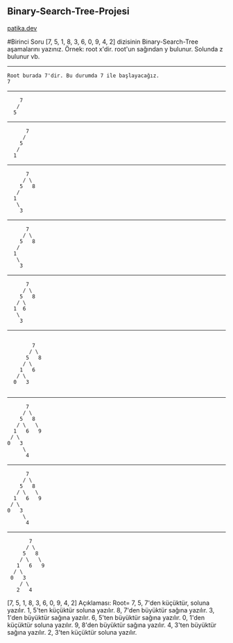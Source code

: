 ## Binary-Search-Tree-Projesi

[patika.dev](www.patika.dev)

#Birinci Soru
[7, 5, 1, 8, 3, 6, 0, 9, 4, 2] dizisinin Binary-Search-Tree aşamalarını yazınız.
Örnek: root x'dir. root'un sağından y bulunur. Solunda z bulunur vb.

---
```
Root burada 7'dir. Bu durumda 7 ile başlayacağız.
7
```

---
```
    7
   /
  5
```

---
```
      7
     /
    5 
   /
  1 
```

---
```
      7
     / \
    5   8
   /
  1
   \
    3
```

---
```
      7
     / \
    5   8
   /
  1
   \
    3
```

---
```
      7     
     / \
    5   8
   / \
  1  6
   \
    3  
```

---
```

        7     
       / \
      5   8
     / \   
    1   6   
   / \
  0   3 
  
```

  
---
```
      7     
     / \
    5   8
   / \   \
  1   6   9
 / \
0   3 
     \
      4 
```

---
```
      7     
     / \
    5   8
   / \   \
  1   6   9
 / \
0   3 
     \
      4 
```

---
```
       7     
      / \
     5   8
    / \   \
   1   6   9
  / \
 0   3 
    / \
   2   4 
```

[7, 5, 1, 8, 3, 6, 0, 9, 4, 2]
Açıklaması: Root= 7,
5, 7'den küçüktür, soluna yazılır. 1, 5'ten küçüktür soluna yazılır. 8, 7'den büyüktür sağına yazılır.  3, 1'den büyüktür sağına yazılır. 6, 5'ten büyüktür sağına yazılır. 0, 1'den küçüktür soluna yazılır. 9, 8'den büyüktür sağına yazılır. 4, 3'ten büyüktür sağına yazılır. 2, 3'ten küçüktür soluna yazılır.
   

